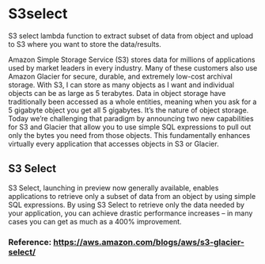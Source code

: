 # S3select
S3 select lambda function to extract subset of data from object and upload to S3 where you want to store the data/results. 

Amazon Simple Storage Service (S3) stores data for millions of applications used by market leaders in every industry. Many of these customers also use Amazon Glacier for secure, durable, and extremely low-cost archival storage. With S3, I can store as many objects as I want and individual objects can be as large as 5 terabytes. Data in object storage have traditionally been accessed as a whole entities, meaning when you ask for a 5 gigabyte object you get all 5 gigabytes. It’s the nature of object storage. Today we’re challenging that paradigm by announcing two new capabilities for S3 and Glacier that allow you to use simple SQL expressions to pull out only the bytes you need from those objects. This fundamentally enhances virtually every application that accesses objects in S3 or Glacier.

## S3 Select
S3 Select, launching in preview now generally available, enables applications to retrieve only a subset of data from an object by using simple SQL expressions. By using S3 Select to retrieve only the data needed by your application, you can achieve drastic performance increases – in many cases you can get as much as a 400% improvement.

### Reference: https://aws.amazon.com/blogs/aws/s3-glacier-select/
